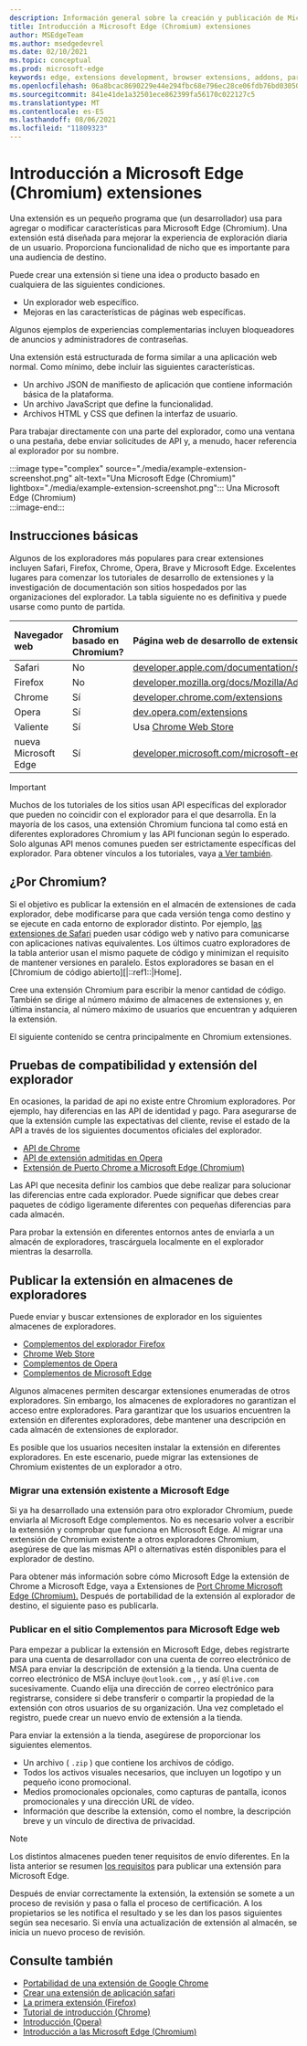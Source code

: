 ```yaml
---
description: Información general sobre la creación y publicación de Microsoft Edge (Chromium) extensiones.
title: Introducción a Microsoft Edge (Chromium) extensiones
author: MSEdgeTeam
ms.author: msedgedevrel
ms.date: 02/10/2021
ms.topic: conceptual
ms.prod: microsoft-edge
keywords: edge, extensions development, browser extensions, addons, partner center, developer, chromium extensions
ms.openlocfilehash: 06a8bcac8690229e44e294fbc68e796ec28ce06fdb76bd030509955bcbda2ea1
ms.sourcegitcommit: 841e41de1a32501ece862399fa56170c022127c5
ms.translationtype: MT
ms.contentlocale: es-ES
ms.lasthandoff: 08/06/2021
ms.locfileid: "11809323"
---
```

# <a name="overview-of-microsoft-edge-chromium-extensions"></a>Introducción a Microsoft Edge (Chromium) extensiones  

Una extensión es un pequeño programa que \(un desarrollador\) usa para agregar o modificar características para Microsoft Edge \(Chromium\).  Una extensión está diseñada para mejorar la experiencia de exploración diaria de un usuario.  Proporciona funcionalidad de nicho que es importante para una audiencia de destino.  

Puede crear una extensión si tiene una idea o producto basado en cualquiera de las siguientes condiciones.  

*   Un explorador web específico.  
*   Mejoras en las características de páginas web específicas.  
    
Algunos ejemplos de experiencias complementarias incluyen bloqueadores de anuncios y administradores de contraseñas.  

Una extensión está estructurada de forma similar a una aplicación web normal.  Como mínimo, debe incluir las siguientes características.

*   Un archivo JSON de manifiesto de aplicación que contiene información básica de la plataforma.  
*   Un archivo JavaScript que define la funcionalidad.  
*   Archivos HTML y CSS que definen la interfaz de usuario.  

Para trabajar directamente con una parte del explorador, como una ventana o una pestaña, debe enviar solicitudes de API y, a menudo, hacer referencia al explorador por su nombre.  

:::image type="complex" source="./media/example-extension-screenshot.png" alt-text="Una Microsoft Edge (Chromium)" lightbox="./media/example-extension-screenshot.png":::
  Una Microsoft Edge \(Chromium\)  
:::image-end:::  

## <a name="basic-guidance"></a>Instrucciones básicas  

Algunos de los exploradores más populares para crear extensiones incluyen Safari, Firefox, Chrome, Opera, Brave y Microsoft Edge.  Excelentes lugares para comenzar los tutoriales de desarrollo de extensiones y la investigación de documentación son sitios hospedados por las organizaciones del explorador.  La tabla siguiente no es definitiva y puede usarse como punto de partida.  

| Navegador web | Chromium basado en Chromium? | Página web de desarrollo de extensiones |  
|:--- |:--- |:--- |  
| Safari | No | [developer.apple.com/documentation/safariservices/safari_app_extensions][AppleDeveloperSafariservicesAppExtensions] |  
| Firefox | No | [developer.mozilla.org/docs/Mozilla/Add-ons/WebExtensions][MDNWebextensions] |  
| Chrome | Sí | [developer.chrome.com/extensions][ChromeDeveloperExtensions] |  
| Opera | Sí | [dev.opera.com/extensions][OperaDevExtensions] |  
| Valiente | Sí | Usa [Chrome Web Store][GoogleChromeWebstoreCategoryExtensions] |  
| nueva Microsoft Edge | Sí | [developer.microsoft.com/microsoft-edge/extensions][MicrosoftDeveloperEdgeExtensions] |  

> [!IMPORTANT]
> Muchos de los tutoriales de los sitios usan API específicas del explorador que pueden no coincidir con el explorador para el que desarrolla.  En la mayoría de los casos, una extensión Chromium funciona tal como está en diferentes exploradores Chromium y las API funcionan según lo esperado.  Solo algunas API menos comunes pueden ser estrictamente específicas del explorador.  Para obtener vínculos a los tutoriales, vaya [a Ver también](#see-also).  

## <a name="why-chromium"></a>¿Por Chromium?  

Si el objetivo es publicar la extensión en el almacén de extensiones de cada explorador, debe modificarse para que cada versión tenga como destino y se ejecute en cada entorno de explorador distinto.  Por ejemplo, [las extensiones de Safari][AppleDeveloperSafariservicesAppExtensions] pueden usar código web y nativo para comunicarse con aplicaciones nativas equivalentes.  Los últimos cuatro exploradores de la tabla anterior usan el mismo paquete de código y minimizan el requisito de mantener versiones en paralelo.  Estos exploradores se basan en el [Chromium de código abierto][|::ref1::|Home].  

Cree una extensión Chromium para escribir la menor cantidad de código.  También se dirige al número máximo de almacenes de extensiones y, en última instancia, al número máximo de usuarios que encuentran y adquieren la extensión.  

El siguiente contenido se centra principalmente en Chromium extensiones.  

## <a name="browser-compatibility-and-extension-testing"></a>Pruebas de compatibilidad y extensión del explorador  

En ocasiones, la paridad de api no existe entre Chromium exploradores.  Por ejemplo, hay diferencias en las API de identidad y pago.  Para asegurarse de que la extensión cumple las expectativas del cliente, revise el estado de la API a través de los siguientes documentos oficiales del explorador.  

*   [API de Chrome][ChromeDeveloperExtensionsApiIndex]  
*   [API de extensión admitidas en Opera][OperaDevExtensionsApis]  
*   [Extensión de Puerto Chrome a Microsoft Edge (Chromium)][ExtensionsChromiumDeveloperGuidePortChrome]  
    
Las API que necesita definir los cambios que debe realizar para solucionar las diferencias entre cada explorador.  Puede significar que debes crear paquetes de código ligeramente diferentes con pequeñas diferencias para cada almacén.  

Para probar la extensión en diferentes entornos antes de enviarla a un almacén de exploradores, trascárguela localmente en el explorador mientras la desarrolla.  

## <a name="publish-your-extension-to-browser-stores"></a>Publicar la extensión en almacenes de exploradores  

Puede enviar y buscar extensiones de explorador en los siguientes almacenes de exploradores.  

*   [Complementos del explorador Firefox][MozillaAddonsFirefoxExtensions]  
*   [Chrome Web Store][GoogleChromeWebstoreCategoryExtensions]  
*   [Complementos de Opera][OperaAddonsExtensions]  
*   [Complementos de Microsoft Edge][MicrosoftEdgeAddonsCategoryExtensions]  

Algunos almacenes permiten descargar extensiones enumeradas de otros exploradores.  Sin embargo, los almacenes de exploradores no garantizan el acceso entre exploradores.  Para garantizar que los usuarios encuentren la extensión en diferentes exploradores, debe mantener una descripción en cada almacén de extensiones de explorador.  

Es posible que los usuarios necesiten instalar la extensión en diferentes exploradores. En este escenario, puede migrar las extensiones de Chromium existentes de un explorador a otro.  

### <a name="migrate-an-existing-extension-to-microsoft-edge"></a>Migrar una extensión existente a Microsoft Edge  

Si ya ha desarrollado una extensión para otro explorador Chromium, puede enviarla al Microsoft Edge complementos. No es necesario volver a escribir la extensión y comprobar que funciona en Microsoft Edge.  Al migrar una extensión de Chromium existente a otros exploradores Chromium, asegúrese de que las mismas API o alternativas estén disponibles para el explorador de destino.  

Para obtener más información sobre cómo Microsoft Edge la extensión de Chrome a Microsoft Edge, vaya a Extensiones de [Port Chrome Microsoft Edge (Chromium).][ExtensionsChromiumDeveloperGuidePortChrome] Después de portabilidad de la extensión al explorador de destino, el siguiente paso es publicarla.  

### <a name="publish-to-the-microsoft-edge-add-ons-website"></a>Publicar en el sitio Complementos para Microsoft Edge web  

Para empezar a publicar la extensión en Microsoft Edge, debes registrarte para una cuenta de desarrollador con una cuenta de correo electrónico de MSA para enviar la descripción de extensión [a][MicrosoftDeveloperRegistration] la tienda.  Una cuenta de correo electrónico de MSA incluye `@outlook.com` , , y así `@live.com` sucesivamente.  Cuando elija una dirección de correo electrónico para registrarse, considere si debe transferir o compartir la propiedad de la extensión con otros usuarios de su organización.  Una vez completado el registro, puede crear un nuevo envío de extensión a la tienda.  

Para enviar la extensión a la tienda, asegúrese de proporcionar los siguientes elementos.  

*   Un archivo \( `.zip` \) que contiene los archivos de código.  
*   Todos los activos visuales necesarios, que incluyen un logotipo y un pequeño icono promocional.  
*   Medios promocionales opcionales, como capturas de pantalla, iconos promocionales y una dirección URL de vídeo.  
*   Información que describe la extensión, como el nombre, la descripción breve y un vínculo de directiva de privacidad.  

> [!NOTE]
> Los distintos almacenes pueden tener requisitos de envío diferentes.  En la lista anterior se resumen [los requisitos][ExtensionsChromiumPublish] para publicar una extensión para Microsoft Edge.  

Después de enviar correctamente la extensión, la extensión se somete a un proceso de revisión y pasa o falla el proceso de certificación.  A los propietarios se les notifica el resultado y se les dan los pasos siguientes según sea necesario.  Si envía una actualización de extensión al almacén, se inicia un nuevo proceso de revisión.  

## <a name="see-also"></a>Consulte también  

*   [Portabilidad de una extensión de Google Chrome][ExtensionworkshopPorting]  
*   [Crear una extensión de aplicación safari][AppleDeveloperSafariservicesAppExtensionsBuilding]  
*   [La primera extensión (Firefox)][MDNWebextensionsYourFirst]  
*   [Tutorial de introducción (Chrome)][ChromeDeveloperExtensionsGetstarted]  
*   [Introducción (Opera)][OperaDevExtensionsGettingStarted]  
*   [Introducción a las Microsoft Edge (Chromium)][ExtensionsChromiumGettingStartedIndex]  

<!-- links -->  

[ExtensionsChromiumDeveloperGuidePortChrome]: ./developer-guide/port-chrome-extension.md "Extensión de Chrome de puerto Microsoft Edge (Chromium) | Microsoft Docs"  
[ExtensionsChromiumGettingStartedIndex]: ./getting-started/index.md "Introducción a Microsoft Edge (Chromium) extensiones | Microsoft Docs"  
[ExtensionsChromiumPublish]: ./publish/publish-extension.md "Publicar una extensión | Microsoft Docs"  

[MicrosoftDeveloperEdgeExtensions]: https://developer.microsoft.com/microsoft-edge/extensions "Desarrollar extensiones para Microsoft Edge | Microsoft Developer"  
[MicrosoftDeveloperRegistration]: https://developer.microsoft.com/registration "Centro de partners | Microsoft Developer"  

[MicrosoftEdgeAddonsCategoryExtensions]: https://microsoftedge.microsoft.com/addons/category/Edge-Extensions "Extensiones para Microsoft Edge | Microsoft Edge"  

[AppleDeveloperSafariservicesAppExtensions]: https://developer.apple.com/documentation/safariservices/safari_app_extensions "Extensiones de aplicación safari | Desarrollador de Apple"  
[AppleDeveloperSafariservicesAppExtensionsBuilding]: https://developer.apple.com/documentation/safariservices/safari_app_extensions/building_a_safari_app_extension "Creación de una extensión de aplicación de Safari | Desarrollador de Apple"  

[ChromeDeveloperExtensions]: https://developer.chrome.com/extensions "¿Qué son las extensiones? | Desarrollador de Chrome"  
[ChromeDeveloperExtensionsApiIndex]: https://developer.chrome.com/extensions/api_index "Api de Chrome | Desarrollador de Chrome"  
[ChromeDeveloperExtensionsGetstarted]: https://developer.chrome.com/extensions/getstarted "Introducción al tutorial | Desarrollador de Chrome"  

[ChromiumHome]: https://www.chromium.org/Home "Chromium"  

[ExtensionworkshopPorting]: https://extensionworkshop.com/documentation/develop/porting-a-google-chrome-extension "Porte de una extensión de Google Chrome | Taller de extensión"  

[GoogleChromeWebstoreCategoryExtensions]: https://chrome.google.com/webstore/category/extensions "Extensiones | Chrome Web Store"  

[MDNWebextensions]: https://developer.mozilla.org/docs/Mozilla/Add-ons/WebExtensions "Extensiones de explorador | MDN"  
[MDNWebextensionsYourFirst]: https://developer.mozilla.org/docs/Mozilla/Add-ons/WebExtensions/Your_first_WebExtension "La primera extensión | MDN"  

[MozillaAddonsFirefoxExtensions]: https://addons.mozilla.org/firefox/extensions "Extensiones | Complementos para Firefox"  

[OperaAddonsExtensions]: https://addons.opera.com/extensions "Extensiones | Opera Addons"  

[OperaDevExtensions]: https://dev.opera.com/extensions "Documentación de extensiones | Dev. Opera"  
[OperaDevExtensionsApis]: https://dev.opera.com/extensions/apis "API de extensión admitidas en Opera | Dev. Opera"  
[OperaDevExtensionsGettingStarted]: https://dev.opera.com/extensions/getting-started "Introducción | Dev. Opera"  
